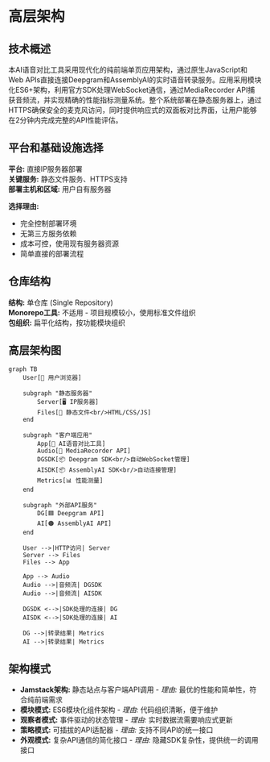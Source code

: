 # 高层架构

## 技术概述

本AI语音对比工具采用现代化的纯前端单页应用架构，通过原生JavaScript和Web APIs直接连接Deepgram和AssemblyAI的实时语音转录服务。应用采用模块化ES6+架构，利用官方SDK处理WebSocket通信，通过MediaRecorder API捕获音频流，并实现精确的性能指标测量系统。整个系统部署在静态服务器上，通过HTTPS确保安全的麦克风访问，同时提供响应式的双面板对比界面，让用户能够在2分钟内完成完整的API性能评估。

## 平台和基础设施选择

**平台:** 直接IP服务器部署  
**关键服务:** 静态文件服务、HTTPS支持  
**部署主机和区域:** 用户自有服务器

**选择理由:**
- 完全控制部署环境
- 无第三方服务依赖
- 成本可控，使用现有服务器资源
- 简单直接的部署流程

## 仓库结构

**结构:** 单仓库 (Single Repository)  
**Monorepo工具:** 不适用 - 项目规模较小，使用标准文件组织  
**包组织:** 扁平化结构，按功能模块组织

## 高层架构图

```mermaid
graph TB
    User[👤 用户浏览器]
    
    subgraph "静态服务器"
        Server[🖥️ IP服务器]
        Files[📁 静态文件<br/>HTML/CSS/JS]
    end
    
    subgraph "客户端应用"
        App[🎯 AI语音对比工具]
        Audio[🎤 MediaRecorder API]
        DGSDK[📦 Deepgram SDK<br/>自动WebSocket管理]
        AISDK[📦 AssemblyAI SDK<br/>自动连接管理]
        Metrics[📊 性能测量]
    end
    
    subgraph "外部API服务"
        DG[🟦 Deepgram API]
        AI[🟠 AssemblyAI API]
    end
    
    User -->|HTTP访问| Server
    Server --> Files
    Files --> App
    
    App --> Audio
    Audio -->|音频流| DGSDK
    Audio -->|音频流| AISDK
    
    DGSDK <-->|SDK处理的连接| DG
    AISDK <-->|SDK处理的连接| AI
    
    DG -->|转录结果| Metrics
    AI -->|转录结果| Metrics
```

## 架构模式

- **Jamstack架构:** 静态站点与客户端API调用 - _理由:_ 最优的性能和简单性，符合纯前端需求
- **模块模式:** ES6模块化组件架构 - _理由:_ 代码组织清晰，便于维护
- **观察者模式:** 事件驱动的状态管理 - _理由:_ 实时数据流需要响应式更新
- **策略模式:** 可插拔的API适配器 - _理由:_ 支持不同API的统一接口
- **外观模式:** 复杂API通信的简化接口 - _理由:_ 隐藏SDK复杂性，提供统一的调用接口
